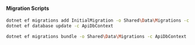 #### Migration Scripts

```bash
dotnet ef migrations add InitialMigration -o Shared\Data\Migrations -c ApiDbContext
dotnet ef database update -c ApiDbContext

dotnet ef migrations bundle -o Shared\Data\Migrations -c ApiDbContext
```
